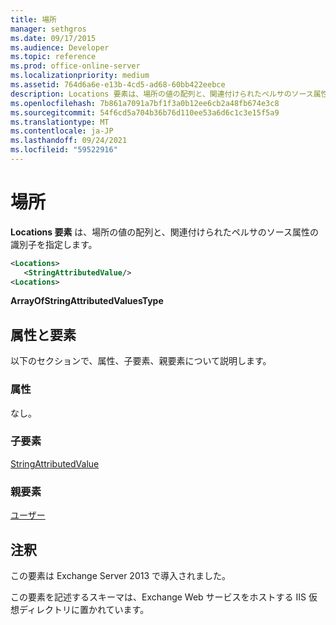 ```yaml
---
title: 場所
manager: sethgros
ms.date: 09/17/2015
ms.audience: Developer
ms.topic: reference
ms.prod: office-online-server
ms.localizationpriority: medium
ms.assetid: 764d6a6e-e13b-4cd5-ad68-60bb422eebce
description: Locations 要素は、場所の値の配列と、関連付けられたペルサのソース属性の識別子を指定します。
ms.openlocfilehash: 7b861a7091a7bf1f3a0b12ee6cb2a48fb674e3c8
ms.sourcegitcommit: 54f6cd5a704b36b76d110ee53a6d6c1c3e15f5a9
ms.translationtype: MT
ms.contentlocale: ja-JP
ms.lasthandoff: 09/24/2021
ms.locfileid: "59522916"
---
```

# <a name="locations"></a>場所

**Locations 要素** は、場所の値の配列と、関連付けられたペルサのソース属性の識別子を指定します。 
  
```XML
<Locations>
   <StringAttributedValue/>
<Locations>
```

 **ArrayOfStringAttributedValuesType**
## <a name="attributes-and-elements"></a>属性と要素

以下のセクションで、属性、子要素、親要素について説明します。
  
### <a name="attributes"></a>属性

なし。
  
### <a name="child-elements"></a>子要素

[StringAttributedValue](stringattributedvalue.md)
  
### <a name="parent-elements"></a>親要素

[ユーザー](persona.md)
  
## <a name="remarks"></a>注釈

この要素は Exchange Server 2013 で導入されました。
  
この要素を記述するスキーマは、Exchange Web サービスをホストする IIS 仮想ディレクトリに置かれています。
  

